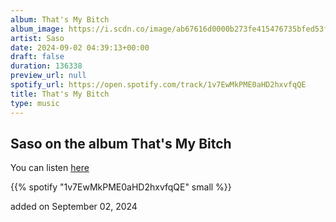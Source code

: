 ```yaml
---
album: That's My Bitch
album_image: https://i.scdn.co/image/ab67616d0000b273fe415476735bfed53fbf0803
artist: Saso
date: 2024-09-02 04:39:13+00:00
draft: false
duration: 136338
preview_url: null
spotify_url: https://open.spotify.com/track/1v7EwMkPME0aHD2hxvfqQE
title: That's My Bitch
type: music
---
```



## Saso on the album That's My Bitch

You can listen [here](https://open.spotify.com/track/1v7EwMkPME0aHD2hxvfqQE)

{{% spotify "1v7EwMkPME0aHD2hxvfqQE" small %}}

added on September 02, 2024